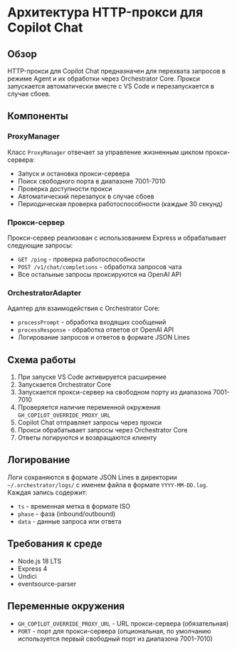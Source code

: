 # Архитектура HTTP-прокси для Copilot Chat

## Обзор

HTTP-прокси для Copilot Chat предназначен для перехвата запросов в режиме Agent и их обработки через Orchestrator Core. Прокси запускается автоматически вместе с VS Code и перезапускается в случае сбоев.

## Компоненты

### ProxyManager

Класс `ProxyManager` отвечает за управление жизненным циклом прокси-сервера:
- Запуск и остановка прокси-сервера
- Поиск свободного порта в диапазоне 7001-7010
- Проверка доступности прокси
- Автоматический перезапуск в случае сбоев
- Периодическая проверка работоспособности (каждые 30 секунд)

### Прокси-сервер

Прокси-сервер реализован с использованием Express и обрабатывает следующие запросы:
- `GET /ping` - проверка работоспособности
- `POST /v1/chat/completions` - обработка запросов чата
- Все остальные запросы проксируются на OpenAI API

### OrchestratorAdapter

Адаптер для взаимодействия с Orchestrator Core:
- `processPrompt` - обработка входящих сообщений
- `processResponse` - обработка ответов от OpenAI API
- Логирование запросов и ответов в формате JSON Lines

## Схема работы

1. При запуске VS Code активируется расширение
2. Запускается Orchestrator Core
3. Запускается прокси-сервер на свободном порту из диапазона 7001-7010
4. Проверяется наличие переменной окружения `GH_COPILOT_OVERRIDE_PROXY_URL`
5. Copilot Chat отправляет запросы через прокси
6. Прокси обрабатывает запросы через Orchestrator Core
7. Ответы логируются и возвращаются клиенту

## Логирование

Логи сохраняются в формате JSON Lines в директории `~/.orchestrator/logs/` с именем файла в формате `YYYY-MM-DD.log`. Каждая запись содержит:
- `ts` - временная метка в формате ISO
- `phase` - фаза (inbound/outbound)
- `data` - данные запроса или ответа

## Требования к среде

- Node.js 18 LTS
- Express 4
- Undici
- eventsource-parser

## Переменные окружения

- `GH_COPILOT_OVERRIDE_PROXY_URL` - URL прокси-сервера (обязательная)
- `PORT` - порт для прокси-сервера (опциональная, по умолчанию используется первый свободный порт из диапазона 7001-7010)
